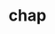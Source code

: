 ---
category: 4-letters
denotation: null
name: chap
reference_link: https://www.etymonline.com/word/chap
root_language: null
root_name: null
title: chap
type: free
word_sums:
- respelling: chap
  sum: 'Chap + '
---